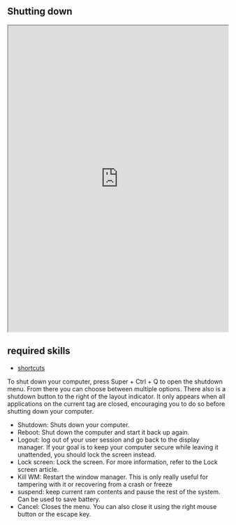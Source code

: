 ## Shutting down   

<div align="center">
    <iframe width="100%" height="700px" src="https://www.youtube.com/embed/jLj2B4Azhx4" frameborder="10" allow="accelerometer; autoplay; encrypted-media; gyroscope; picture-in-picture" allowfullscreen></iframe>
</div>

## required skills

<ul class="actions">
    <li><a href="https://instantos.io/youtube/shortcuts" class="button special icon fa-youtube">shortcuts</a></li>
</ul>

To shut down your computer, press Super + Ctrl + Q to open the shutdown menu.
From there you can choose between multiple options. There also is a shutdown
button to the right of the layout indicator. It only appears when all
applications on the current tag are closed, encouraging you to do so before
shutting down your computer.

- Shutdown: Shuts down your computer.
- Reboot: Shut down the computer and start it back up again.
- Logout: log out of your user session and go back to the display manager. If
your goal is to keep your computer secure while leaving it unattended, you
should lock the screen instead.
- Lock screen: Lock the screen. For more information, refer to the Lock screen article.
- Kill WM: Restart the window manager. This is only really useful for
tampering with it or recovering from a crash or freeze
- suspend: keep current ram contents and pause the rest of the system. Can be
  used to save battery.
- Cancel: Closes the menu. You can also close it using the right mouse button
or the escape key.

